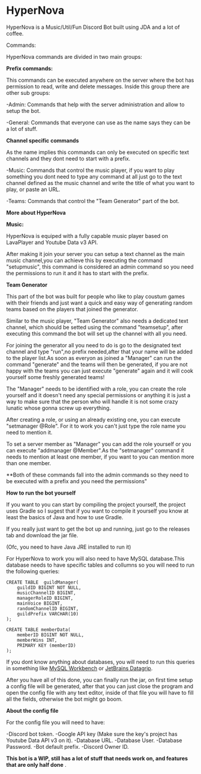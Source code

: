# HyperNova
HyperNova is a Music/Util/Fun Discord Bot built using JDA and a lot of coffee.


Commands:

HyperNova commands are divided in two main groups:

**Prefix commands:**

This commands can be executed anywhere on the server where the bot has permission to read, write and delete messages.
Inside this group there are other sub groups:

-Admin:
Commands that help with the server administration and allow to setup the bot.

-General:
Commands that everyone can use as the name says they can be a lot of stuff.

**Channel specific commands**

As the name implies this commands can only be executed on specific text channels and they dont need to start with a prefix.

-Music:
Commands that control the music player, if you want to play something you dont need to type any command at all just go to
the text channel defined as the music channel and write the title of what you want to play, or paste an URL.

-Teams:
Commands that control the "Team Generator" part of the bot.


**More about HyperNova**

**Music:**

HyperNova is equiped with a fully capable music player based on LavaPlayer and Youtube Data v3 API.

After making it join your server you can setup a text channel as the main music channel,you can achieve this by 
executing the command "setupmusic", this command is considered an admin command so you need the permissions to run
it and it has to start with the prefix.

**Team Generator**

This part of the bot was built for people who like to play coustum games with their friends and just want a quick and 
easy way of generating random teams based on the players that joined the generator.

Similar to the music player, "Team Generator" also needs a dedicated text channel, which should be setted using the command
"teamsetup", after executing this command the bot will set up the channel with all you need.

For joining the generator all you need to do is go to the designated text channel and type "run",no prefix needed,after that 
your name will be added to the player list.As soon as everyon as joined a "Manager" can run the command "generate" and the teams
will then be generated, if you are not happy with the teams you can just execute "generate" again and it will cook yourself some
freshly generated teams!

The "Manager" needs to be identified with a role, you can create the role yourself and it doesn't need any special permissions or anything
it is just a way to make sure that the person who will handle it is not some crazy lunatic whose gonna screw up everything.

After creating a role, or using an already existing one, you can execute "setmanager @Role". For it to work you can't just type the role
name you need to mention it.

To set a server member as "Manager" you can add the role yourself or you can execute "addmanager @Member".As the "setmanager" command it
needs to mention at least one member, if you want to you can mention more than one member.

**Both of these commands fall into the admin commands so they need to be executed with a prefix and you need the permissions"




**How to run the bot yourself**

If you want to you can start by compiling the project yourself, the project uses Gradle so I sugest that if you want to compile it 
yourself you know at least the basics of Java and how to use Gradle.

If you really just want to get the bot up and running, just go to the releases tab and download the jar file.

(Ofc, you need to have Java JRE installed to run it)

For HyperNova to work you will also need to have MySQL database.This database needs to have specific tables and collumns so you will need
to run the following queries:

```
CREATE TABLE  guildManager(
    guildID BIGINT NOT NULL,
    musicChannelID BIGINT,
    managerRoleID BIGINT,
    mainVoice BIGINT,
    randomChannelID BIGINT,
    guildPrefix VARCHAR(10)
);

CREATE TABLE memberData(
    memberID BIGINT NOT NULL,
    memberWins INT,
    PRIMARY KEY (memberID)
);
```

If you dont know anything about databases, you will need to run this queries in something like [MySQL Workbench](https://www.mysql.com/products/workbench/) or [JetBrains Datagrip](https://www.jetbrains.com/datagrip/).

After you have all of this done, you can finally run the jar, on first time setup a config file will be generated, after that you can just close the program and open the config file with any text editor, inside of that file you will have to fill all the fields, otherwise the bot might go boom.

**About the config file**

For the config file you will need to have:

-Discord bot token.
-Google API key (Make sure the key's project has Youtube Data API v3 on it).
-Database URL.
-Database User.
-Database Password.
-Bot default prefix.
-Discord Owner ID.


**This bot is a WIP, still has a lot of stuff that needs work on, and features that are only half done**
.













